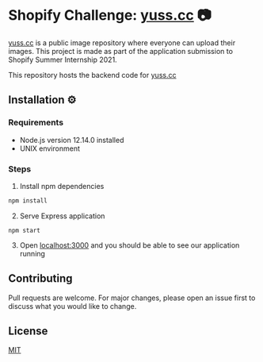 # Shopify Challenge: [yuss.cc](https://yuss.cc) 📷

[yuss.cc](https://yuss.cc) is a public image repository where everyone can upload their images. This project is made as part of the application submission to Shopify Summer Internship 2021.

This repository hosts the backend code for [yuss.cc](https://yuss.cc)

## Installation ⚙️

### Requirements

- Node.js version 12.14.0 installed
- UNIX environment

### Steps

1. Install npm dependencies

``` bash
npm install
```

2. Serve Express application

```
npm start
```

3. Open [localhost:3000](http://localhost:3000/) and you should be able to see our application running


## Contributing
Pull requests are welcome. For major changes, please open an issue first to discuss what you would like to change.

## License
[MIT](https://choosealicense.com/licenses/mit/)